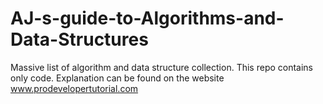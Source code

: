 # AJ-s-guide-to-Algorithms-and-Data-Structures
Massive list of algorithm and data structure collection. This repo contains only code. Explanation can be found on the website www.prodevelopertutorial.com 
